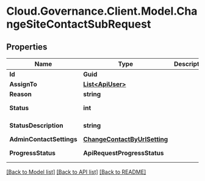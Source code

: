 # Cloud.Governance.Client.Model.ChangeSiteContactSubRequest
## Properties

Name | Type | Description | Notes
------------ | ------------- | ------------- | -------------
**Id** | **Guid** |  | [optional] 
**AssignTo** | [**List&lt;ApiUser&gt;**](ApiUser.md) |  | [optional] 
**Reason** | **string** |  | [optional] 
**Status** | **int** |  | [optional] [readonly] 
**StatusDescription** | **string** |  | [optional] [readonly] 
**AdminContactSettings** | [**ChangeContactByUrlSetting**](ChangeContactByUrlSetting.md) |  | [optional] 
**ProgressStatus** | **ApiRequestProgressStatus** |  | [optional] [readonly] 

[[Back to Model list]](../README.md#documentation-for-models) [[Back to API list]](../README.md#documentation-for-api-endpoints) [[Back to README]](../README.md)


